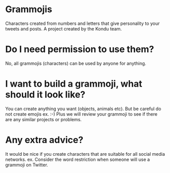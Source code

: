 # Grammojis
Characters created from numbers and letters that give personality to your tweets and posts.
A project created by the Kondu team.

# Do I need permission to use them?
No, all grammojis (characters) can be used by anyone for anything.

# I want to build a grammoji, what should it look like?
You can create anything you want (objects, animals etc).
But be careful do not create emojis ex. :-) Plus we will review your grammoji
to see if there are any similar projects or problems.

# Any extra advice?
It would be nice if you create characters that are suitable for all social media networks.
ex. Consider the word restriction when someone will use a grammoji on Twitter.



